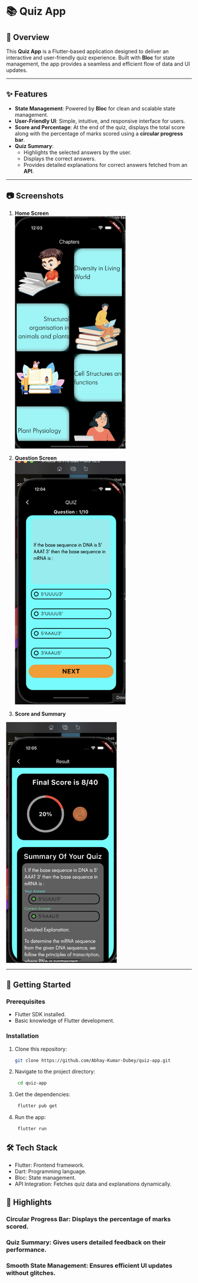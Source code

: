 # 📚 Quiz App

## 📝 Overview
This **Quiz App** is a Flutter-based application designed to deliver an interactive and user-friendly quiz experience. Built with **Bloc** for state management, the app provides a seamless and efficient flow of data and UI updates.

---

## ✨ Features

- **State Management**: Powered by **Bloc** for clean and scalable state management.
- **User-Friendly UI**: Simple, intuitive, and responsive interface for users.
- **Score and Percentage**: At the end of the quiz, displays the total score along with the percentage of marks scored using a **circular progress bar**.
- **Quiz Summary**:
  - Highlights the selected answers by the user.
  - Displays the correct answers.
  - Provides detailed explanations for correct answers fetched from an **API**.

---

## 📷 Screenshots


1. **Home Screen**  
   <img src="Screenshots/HomeScreen.png" alt="Home Screen" width="300">


2. **Question Screen**  
   <img src="Screenshots/QuizScreen.png" alt="Quiz Screen" width="300">


3. **Score and Summary**  
  <img src="Screenshots/ResultScreen.png" alt="Result Screen" width="300">

---

## 🚀 Getting Started

### Prerequisites
- Flutter SDK installed.
- Basic knowledge of Flutter development.

### Installation
1. Clone this repository:
   ```bash
   git clone https://github.com/Abhay-Kumar-Dubey/quiz-app.git
2. Navigate to the project directory:
   ```bash
    cd quiz-app
3. Get the dependencies:
   ```bash
    flutter pub get
4. Run the app:
   ```bash
    flutter run
## 🛠️ Tech Stack

*  Flutter: Frontend framework.
*  Dart: Programming language.
*  Bloc: State management.
*  API Integration: Fetches quiz data and explanations dynamically.

## 🌟 Highlights

### Circular Progress Bar: Displays the percentage of marks scored.
### Quiz Summary: Gives users detailed feedback on their performance.
### Smooth State Management: Ensures efficient UI updates without glitches.
